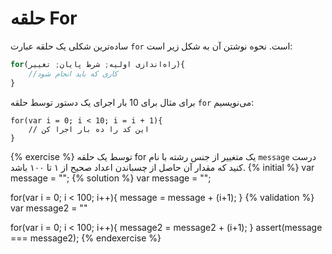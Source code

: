 # حلقه For

ساده‌ترین شکلی یک حلقه عبارت `for` است. نحوه نوشتن آن به شکل زیر است:

```javascript
for(راه‌اندازی اولیه; شرط پایان; تغییر){
    //کاری که باید انجام شود
}
```

برای مثال برای 10 بار اجرای یک دستور توسط حلقه `for` می‌نویسیم:

```
for(var i = 0; i < 10; i = i + 1){
    // این کد را ده بار اجرا کن
}
```


{% exercise %}
توسط یک حلقه for یک متغییر از جنس رشته با نام `message` درست کنید که مقدار آن حاصل از چسباندن اعداد صحیح از ۱ تا ۱۰۰ باشد.
{% initial %}
var message = "";
{% solution %}
var message = "";

for(var i = 0; i < 100; i++){
    message = message + (i+1);
}
{% validation %}
var message2 = ""

for(var i = 0; i < 100; i++){
    message2 = message2 + (i+1);
}
assert(message === message2);
{% endexercise %}
